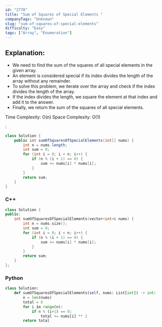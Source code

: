 ```yaml
---
id: "2778"
title: "Sum of Squares of Special Elements "
companyTags: "Unknown"
slug: "sum-of-squares-of-special-elements"
difficulty: "Easy"
tags: ["Array", "Enumeration"]
---
```


## Explanation:
- We need to find the sum of the squares of all special elements in the given array.
- An element is considered special if its index divides the length of the array without any remainder.
- To solve this problem, we iterate over the array and check if the index divides the length of the array.
- If the index divides the length, we square the element at that index and add it to the answer.
- Finally, we return the sum of the squares of all special elements.

Time Complexity: O(n)
Space Complexity: O(1)

:

```java
class Solution {
    public int sumOfSquaresOfSpecialElements(int[] nums) {
        int n = nums.length;
        int sum = 0;
        for (int i = 0; i < n; i++) {
            if (n % (i + 1) == 0) {
                sum += nums[i] * nums[i];
            }
        }
        return sum;
    }
}
```

### C++
```cpp
class Solution {
public:
    int sumOfSquaresOfSpecialElements(vector<int>& nums) {
        int n = nums.size();
        int sum = 0;
        for (int i = 0; i < n; i++) {
            if (n % (i + 1) == 0) {
                sum += nums[i] * nums[i];
            }
        }
        return sum;
    }
};
```

### Python
```python
class Solution:
    def sumOfSquaresOfSpecialElements(self, nums: List[int]) -> int:
        n = len(nums)
        total = 0
        for i in range(n):
            if n % (i+1) == 0:
                total += nums[i] ** 2
        return total
```